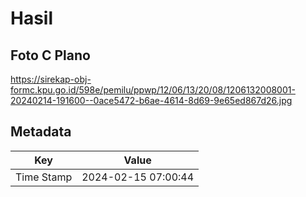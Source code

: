# Hasil

## Foto C Plano

https://sirekap-obj-formc.kpu.go.id/598e/pemilu/ppwp/12/06/13/20/08/1206132008001-20240214-191600--0ace5472-b6ae-4614-8d69-9e65ed867d26.jpg


## Metadata

| Key        | Value               |
| ---------- | ------------------- |
| Time Stamp | 2024-02-15 07:00:44 |



